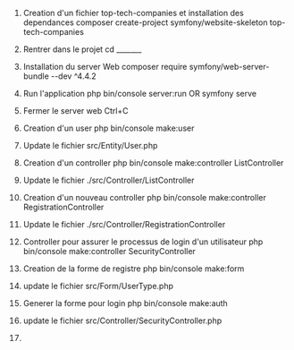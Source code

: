 1. Creation d'un fichier top-tech-companies et installation des dependances
composer create-project symfony/website-skeleton top-tech-companies

2. Rentrer dans le projet
cd _______

3. Installation du server Web
composer require symfony/web-server-bundle --dev ^4.4.2

4. Run l'application
php bin/console server:run 
OR symfony serve

5. Fermer le server web
Ctrl+C

6. Creation d'un user
php bin/console make:user

7. Update le fichier 
src/Entity/User.php

8. Creation d'un controller
php bin/console make:controller ListController

9. Update le fichier
./src/Controller/ListController

10. Creation d'un nouveau controller
php bin/console make:controller RegistrationController

11. Update le fichier
 ./src/Controller/RegistrationController

12. Controller pour assurer le processus de login d'un utilisateur
php bin/console make:controller SecurityController

13. Creation de la forme de registre
php bin/console make:form

14. update le fichier
src/Form/UserType.php

15. Generer la forme pour login
php bin/console make:auth

16. update le fichier
src/Controller/SecurityController.php

17. 